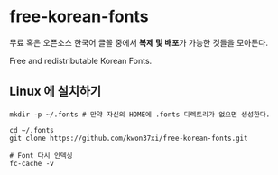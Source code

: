 # free-korean-fonts
무료 혹은 오픈소스 한국어 글꼴 중에서 **복제 및 배포**가 가능한 것들을 모아둔다.

Free and redistributable Korean Fonts.

## Linux 에 설치하기
```
mkdir -p ~/.fonts # 만약 자신의 HOME에 .fonts 디렉토리가 없으면 생성한다.

cd ~/.fonts
git clone https://github.com/kwon37xi/free-korean-fonts.git

# Font 다시 인덱싱
fc-cache -v
```
